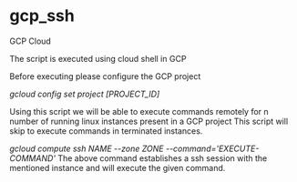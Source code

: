 # gcp_ssh

GCP Cloud 

The script is executed using cloud shell in GCP

Before executing please configure the GCP project

<i> gcloud config set project [PROJECT_ID] </i>

Using this script we will be able to execute commands remotely for n number of running linux instances present in a GCP project 
This script will skip to execute commands in terminated instances. 

<i> gcloud compute ssh NAME --zone ZONE --command='EXECUTE-COMMAND' </i>
The above command establishes a ssh session with the mentioned instance and will execute the given command.




